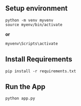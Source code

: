 ## Setup environment
```
python -m venv myvenv
source myenv/bin/activate
```
**or**
```
myvenv\Scripts\activate
```

## Install Requirements
```
pip install -r requirements.txt
```

## Run the App
```
python app.py
```
